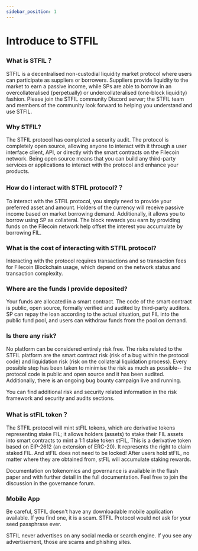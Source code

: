 ```yaml
---
sidebar_position: 1
---
```


# Introduce to STFIL


### What is STFIL？
STFIL is a decentralised non-custodial liquidity market protocol where users can participate as suppliers or borrowers.  Suppliers provide liquidity to the market to earn a passive income, while SPs are able to borrow in an overcollateralised (perpetually) or undercollateralised (one-block liquidity) fashion.
Please join the STFIL community Discord server;  the STFIL team and members of the community look forward to helping you understand and use STFIL.

### Why STFIL?
The STFIL protocol has completed a security audit. The protocol is completely open source, allowing anyone to interact with it through a user interface client, API, or directly with the smart contracts on the Filecoin network. Being open source means that you can build any third-party services or applications to interact with the protocol and enhance your products.

### How do I interact with STFIL protocol?？
To interact with the STFIL protocol, you simply need to provide your preferred asset and amount. Holders of the currency will receive passive income based on market borrowing demand. Additionally, it allows you to borrow using SP as collateral. The block rewards you earn by providing funds on the Filecoin network help offset the interest you accumulate by borrowing FIL.

### What is the cost of interacting with STFIL protocol?
Interacting with the protocol requires transactions and so transaction fees for Filecoin Blockchain usage, which depend on the network status and transaction complexity.

### Where are the funds I provide deposited?
Your funds are allocated in a smart contract. The code of the smart contract is public, open source, formally verified and audited by third-party auditors. SP can repay the loan according to the actual situation, put FIL into the public fund pool, and users can withdraw funds from the pool on demand.

### Is there any risk?
No platform can be considered entirely risk free. The risks related to the STFIL platform are the smart contract risk (risk of a bug within the protocol code) and liquidation risk (risk on the collateral liquidation process). Every possible step has been taken to minimise the risk as much as possible-- the protocol code is public and open source and it has been audited. Additionally, there is an ongoing bug bounty campaign live and running.

You can find additional risk and security related information in the risk framework and security and audits sections.

### What is stFIL token？
The STFIL protocol will mint stFIL tokens, which are derivative tokens representing stake FIL; it allows holders (assets) to stake their FIL assets into smart contracts to mint a 1:1 stake token stFIL, This is a derivative token based on EIP-2612 (an extension of ERC-20). It represents the right to claim staked FIL. And stFIL does not need to be locked! After users hold stFIL, no matter where they are obtained from, stFIL will accumulate staking rewards.

Documentation on tokenomics and governance is available in the flash paper and with further detail in the full documentation. Feel free to join the discussion in the governance forum.

### Mobile App
Be careful, STFIL doesn't have any downloadable mobile application available. If you find one, it is a scam. STFIL Protocol would not ask for your seed passphrase ever.

STFIL never advertises on any social media or search engine. If you see any advertisement, those are scams and phishing sites. 
